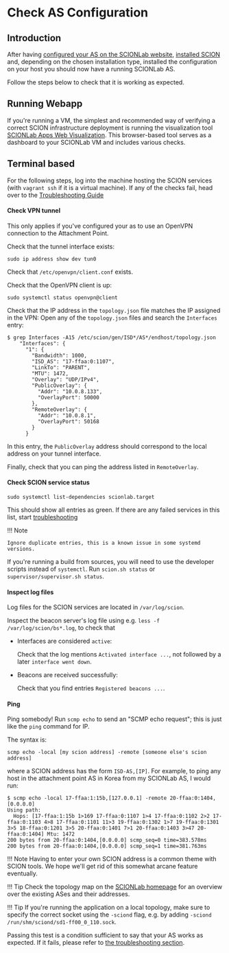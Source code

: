 # Check AS Configuration


## Introduction

After having [configured your AS on the SCIONLab website](../config/create_as.md), [installed SCION](../install/index.md) and, depending on the chosen installation type, installed the configuration on your host you should now have a running SCIONLab AS.

Follow the steps below to check that it is working as expected.


## Running Webapp

If you're running a VM, the simplest and recommended way of verifying a correct SCION infrastructure deployment is running the visualization tool [SCIONLab Apps Web Visualization](../as_visualization/webapp.md).
This browser-based tool serves as a dashboard to your SCIONLab VM and includes various checks.


## Terminal based

For the following steps, log into the machine hosting the SCION services (with `vagrant ssh` if it is a virtual machine).
If any of the checks fail, head over to the [Troubleshooting Guide](../tips/troubleshooting.md)

#### Check VPN tunnel

This only applies if you've configured your as to use an OpenVPN connection to the Attachment Point.

Check that the tunnel interface exists:

    sudo ip address show dev tun0

Check that `/etc/openvpn/client.conf` exists.

Check that the OpenVPN client is up:

    sudo systemctl status openvpn@client


Check that the IP address in the `topology.json` file matches the IP assigned in the VPN:
Open any of the `topology.json` files and search the `Interfaces` entry:

    $ grep Interfaces -A15 /etc/scion/gen/ISD*/AS*/endhost/topology.json
        "Interfaces": {
          "1": {
            "Bandwidth": 1000,
            "ISD_AS": "17-ffaa:0:1107",
            "LinkTo": "PARENT",
            "MTU": 1472,
            "Overlay": "UDP/IPv4",
            "PublicOverlay": {
              "Addr": "10.0.8.133",
              "OverlayPort": 50000
            },
            "RemoteOverlay": {
              "Addr": "10.0.8.1",
              "OverlayPort": 50168
            }
          }

In this entry, the `PublicOverlay` address should correspond to the local address on your tunnel interface.

Finally, check that you can ping the address listed in `RemoteOverlay`.


#### Check SCION service status

    sudo systemctl list-dependencies scionlab.target


This should show all entries as green. If there are any failed services in this list, start [troubleshooting](../tips/troubleshooting.md#)

!!! Note

    Ignore duplicate entries, this is a known issue in some systemd versions.


If you're running a build from sources, you will need to use the developer scripts instead of `systemctl`.
Run `scion.sh status` or `supervisor/supervisor.sh status`.


#### Inspect log files

Log files for the SCION services are located in `/var/log/scion`.

Inspect the beacon server's log file using e.g. `less -f /var/log/scion/bs*.log`, to check that

*   Interfaces are considered `active`:

    Check that the log mentions `Activated interface ...`, not followed by a later `interface went down`.

*   Beacons are received successfully:

    Check that you find entries `Registered beacons ...`.


#### Ping

Ping somebody! Run `scmp echo` to send an "SCMP echo request"; this is just like the `ping` command for IP.

The syntax is:

    scmp echo -local [my scion address] -remote [someone else's scion address]

where a SCION address has the form `ISD-AS,[IP]`. For example, to ping any host in the attachment point AS in Korea from my SCIONLab AS, I would run:

    $ scmp echo -local 17-ffaa:1:15b,[127.0.0.1] -remote 20-ffaa:0:1404,[0.0.0.0]
    Using path:
      Hops: [17-ffaa:1:15b 1>169 17-ffaa:0:1107 1>4 17-ffaa:0:1102 2>2 17-ffaa:0:1103 4>8 17-ffaa:0:1101 11>3 19-ffaa:0:1302 1>7 19-ffaa:0:1301 3>5 18-ffaa:0:1201 3>5 20-ffaa:0:1401 7>1 20-ffaa:0:1403 3>47 20-ffaa:0:1404] Mtu: 1472
    200 bytes from 20-ffaa:0:1404,[0.0.0.0] scmp_seq=0 time=383.578ms
    200 bytes from 20-ffaa:0:1404,[0.0.0.0] scmp_seq=1 time=381.763ms


!!! Note
    Having to enter your own SCION address is a common theme with SCION tools. We hope we'll get
    rid of this somewhat arcane feature eventually.

!!! Tip
    Check the topology map on the [SCIONLab homepage](https://www.scionlab.org) for an overview over the existing ASes and their addresses.

!!! Tip
  	If you're running the application on a local topology, make sure to specify the correct socket using the `-sciond` flag, e.g. by adding `-sciond /run/shm/sciond/sd1-ff00_0_110.sock`.


Passing this test is a condition sufficient to say that your AS works as expected.
If it fails, please refer to [the troubleshooting section](../tips/troubleshooting.md).
